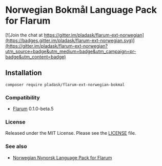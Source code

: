 # Norwegian Bokmål Language Pack for Flarum

[![Join the chat at https://gitter.im/pladask/flarum-ext-norwegian](https://badges.gitter.im/pladask/flarum-ext-norwegian.svg)](https://gitter.im/pladask/flarum-ext-norwegian?utm_source=badge&utm_medium=badge&utm_campaign=pr-badge&utm_content=badge)

## Installation

`composer require pladask/flarum-ext-norwegian-bokmal`

### Compatibility

- [Flarum](http://flarum.org/) 0.1.0-beta.5

### License

Released under the MIT License. Please see the [LICENSE](https://github.com/pladask/flarum-ext-norwegian-bokmal/blob/master/LICENSE) file.

### See also

- [Norwegian Nynorsk Language Pack for Flarum](https://github.com/pladask/flarum-ext-norwegian-nynorsk)
